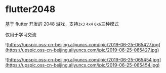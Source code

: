 # flutter2048

基于 flutter 开发的 2048 游戏，支持`3x3` `4x4` `6x6`三种模式

仅用于学习交流

![https://upspic.oss-cn-beijing.aliyuncs.com/ipic/2019-06-25-065427.jpg](https://upspic.oss-cn-beijing.aliyuncs.com/ipic/2019-06-25-065427.jpg)

![https://upspic.oss-cn-beijing.aliyuncs.com/ipic/2019-06-25-065454.jpg](https://upspic.oss-cn-beijing.aliyuncs.com/ipic/2019-06-25-065454.jpg)
